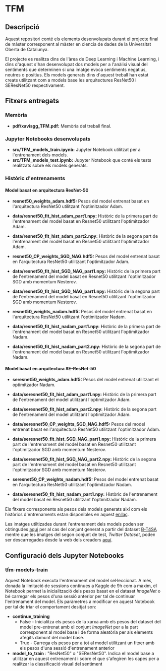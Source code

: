 # TFM

## Descripció
Aquest repositori conté els elements desenvolupats durant el projecte final de màster corresponent al màster en ciencia de dades de la Universitat Oberta de Catalunya.

El projecte es realitza dins de l'àrea de Deep Learning i Machine Learning, i dins d'aquest s'han desenvolupat dos models per a l'anàlisi visual del sentiments que determinen si una imatge evoca sentiments negatius, neutres o positius. Els models generats dins d'aquest treball han estat creats utilitzant com a models base les arquitectures ResNet50 i SEResNet50 respectivament.

## Fitxers entregats
### Memòria 
- **pdf/xavisgg_TFM.pdf:** Memòria del treball final.

### Jupyter Notebooks desenvolupats
- **src/TFM_models_train.ipynb:** Jupyter Notebook utilitzat per a l'entrenament dels models.
- **src/TFM_models_test.ipynb:** Jupyter Notebook que conté els tests realitzats sobre els models generats.

### Històric d'entrenaments

#### Model basat en arquitectura ResNet-50
- **resnet50_weights_adam.hdf5:** Pesos del model entrenat basat en l'arquitectura ResNet50 utilitzant l'optimitzador Adam.
- **data/resnet50_fit_hist_adam_part1.npy:** Històric de la primera part de l'entrenament del model basat en Resnet50 utilitzant l'optimitzador Adam.
- **data/resnet50_fit_hist_adam_part2.npy:** Històric de la segona part de l'entrenament del model basat en Resnet50 utilitzant l'optimitzador Adam.

- **resnet50_CP_weights_SGD_NAG.hdf5:** Pesos del model entrenat basat en l'arquitectura ResNet50 utilitzant l'optimitzador Adam.
- **data/resnet50_fit_hist_SGD_NAG_part1.npy:** Històric de la primera part de l'entrenament del model basat en Resnet50 utilitzant l'optimitzador SGD amb momentum      Nesterov.
- **data/resnet50_fit_hist_SGD_NAG_part1.npy:** Històric de la segona part de l'entrenament del model basat en Resnet50 utilitzant l'optimitzador SGD amb momentum          Nesterov.


- **resnet50_weights_nadam.hdf5:** Pesos del model entrenat basat en l'arquitectura ResNet50 utilitzant l'optimitzador Nadam.
- **data/resnet50_fit_hist_nadam_part1.npy:** Històric de la primera part de l'entrenament del model basat en Resnet50 utilitzant l'optimitzador Nadam.
- **data/resnet50_fit_hist_nadam_part2.npy:** Històric de la segona part de l'entrenament del model basat en Resnet50 utilitzant l'optimitzador Nadam.


#### Model basat en arquitectura SE-ResNet-50

- **seresnet50_weights_adam.hdf5:** Pesos del model entrenat utilitzant el optimitzador Nadam.
- **data/seresnet50_fit_hist_adam_part1.npy:** Històric de la primera part de l'entrenament del model utilitzant l'optimitzador Adam.
- **data/seresnet50_fit_hist_adam_part2.npy:** Històric de la segona part de l'entrenament del model  utilitzant l'optimitzador Adam.

- **data/seresnet50_CP_weights_SGD_NAG.hdf5:** Pesos del model entrenat basat en l'arquitectura ResNet50 utilitzant l'optimitzador Adam.
- **data/seresnet50_fit_hist_SGD_NAG_part1.npy:** Històric de la primera part de l'entrenament del model basat en Resnet50 utilitzant l'optimitzador SGD amb momentum      Nesterov.
- **data/seresnet50_fit_hist_SGD_NAG_part2.npy:** Històric de la segona part de l'entrenament del model basat en Resnet50 utilitzant l'optimitzador SGD amb momentum          Nesterov.


- **seresnet50_CP_weights_nadam.hdf5:** Pesos del model entrenat basat en l'arquitectura ResNet50 utilitzant l'optimitzador Nadam.
- **data/seresnet50_fit_hist_nadam_part1.npy:** Històric de l'entrenament del model basat en Resnet50 utilitzant l'optimitzador Nadam.

Els fitxers corresponents als pesos dels models generats així com els històrics d'entrenaments estan disponibles en aquest [enllaç](www.kaggle.com/dataset/e2add917e9b4b51fb8aa857aa92d7f65e38ab2fd073efdd3692fe5a44aec6cb6).

Les imatges utiltizades durant l'entrenament dels models poden ser obtingudes [aquí](www.kaggle.com/dataset/a0bb539e95b3d6cd2e948996deb674493e5955384d83c368d4f02a69d029db27) per al cas del conjunt generat a partir del dataset [B-T4SA](http://www.t4sa.it/) mentre que les imatges del segon conjunt de test, _Twitter Dataset_, poden ser descarregades desde la web dels creadors [aquí](https://www.ee.columbia.edu/ln/dvmm/vso/download/twitter_dataset.html).

## Configuració dels Jupyter Notebooks
### tfm-models-train
Aquest Notebook executa l'entrenament del model sel·leccionat. A més, donada la limitació de sessions continues a Kaggle de 9h com a màxim, el Notebook permet la inicialització dels pesos basat en el dataset _ImageNet_ o bé carregar els pesos d'una sessió anterior per tal de continuar l'entrenament del model. Els paràmetres a modificar en aquest Notebook per tal de triar el comportament desitjat son:

- **continue_training** 
  - False - Inicialitza els pesos de la xarxa amb els pesos del dataset del model pre-entrenat amb el conjunt _ImageNet_ per a la part corresponent al model base i de forma aleatòria per als elements afegits damunt del model base.
  - True - Carrega els pesos per a tot al model utilitzant un fitxer amb els pesos d'una sessió d'entrenament anterior
 - **model_to_train** : "ResNet50" o "SEResNet50". Indica el model base a utilitzar en aquest entrenament i sobre el que s'afegiren les capes per a realitzar la classificació visual del sentiment
  
